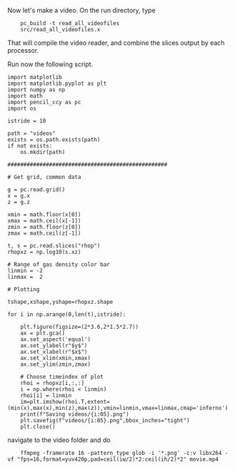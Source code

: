 
Now let's make a video. On the run directory, type 

		pc_build -t read_all_videofiles
		src/read_all_videofiles.x 
        
That will compile the video reader, and combine the slices output by each processor. 

Run now the following script. 

```
import matplotlib
import matplotlib.pyplot as plt
import numpy as np
import math
import pencil_ccy as pc
import os

istride = 10

path = "videos"
exists = os.path.exists(path)
if not exists:
    os.mkdir(path)

##################################################                                                    

# Get grid, common data                                                                               

g = pc.read.grid()
x = g.x
z = g.z

xmin = math.floor(x[0])
xmax = math.ceil(x[-1])
zmin = math.floor(z[0])
zmax = math.ceil(z[-1])

t, s = pc.read.slices("rhop")
rhopxz = np.log10(s.xz)

# Range of gas density color bar                                                                      
linmin = -2
linmax =  2

# Plotting                                                                                            

tshape,xshape,yshape=rhopxz.shape

for i in np.arange(0,len(t),istride):

    plt.figure(figsize=(2*3.6,2*1.5*2.7))
    ax = plt.gca()
    ax.set_aspect('equal')
    ax.set_ylabel(r"$y$")
    ax.set_xlabel(r"$x$")
    ax.set_xlim(xmin,xmax)
    ax.set_ylim(zmin,zmax)

    # Choose timeindex of plot                                                                        
    rhoi = rhopxz[i,:,:]
    i = np.where(rhoi < linmin) 
    rhoi[i] = linmin
    im=plt.imshow(rhoi.T,extent=(min(x),max(x),min(z),max(z)),vmin=linmin,vmax=linmax,cmap='inferno')
    print(f"Saving videos/{i:05}.png")
    plt.savefig(f"videos/{i:05}.png",bbox_inches="tight")
    plt.close()

```

navigate to the video folder and do 

		ffmpeg -framerate 16 -pattern_type glob -i '*.png' -c:v libx264 -vf "fps=16,format=yuv420p,pad=ceil(iw/2)*2:ceil(ih/2)*2" movie.mp4
